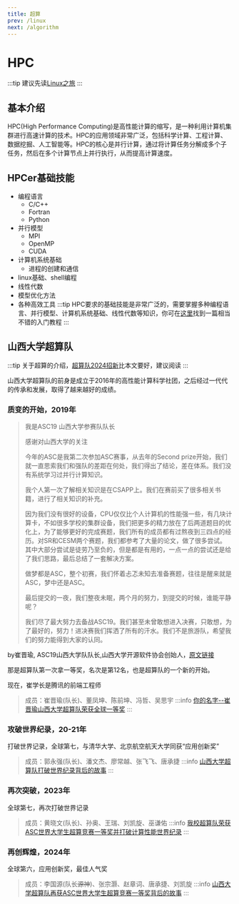 ```yaml
---
title: 超算
prev: /linux
next: /algorithm
---
```

# HPC

:::tip
建议先读[Linux之旅](/linux.md)
:::

## 基本介绍

HPC(High Performance Computing)是高性能计算的缩写，是一种利用计算机集群进行高速计算的技术。HPC的应用领域非常广泛，包括科学计算、工程计算、数据挖掘、人工智能等。HPC的核心是并行计算，通过将计算任务分解成多个子任务，然后在多个计算节点上并行执行，从而提高计算速度。

## HPCer基础技能

* 编程语言
  * C/C++
  * Fortran
  * Python
* 并行模型
  * MPI
  * OpenMP
  * CUDA
* 计算机系统基础
  * 进程的创建和通信
* linux基础、shell编程
* 线性代数
* 模型优化方法
* 各种高效工具
  :::tip
  HPC要求的基础技能是非常广泛的，需要掌握多种编程语言、并行模型、计算机系统基础、线性代数等知识，你可在[这里](https://github.com/Ayanokoji-li/HPC-tutorial?tab=readme-ov-file)找到一篇相当不错的入门教程
  :::

## 山西大学超算队

:::tip
关于超算的介绍，[超算队2024招新](https://uva5omak7d.feishu.cn/docx/WMqbdH2a6o7qdNxu5nccJfYDnJg)比本文要好，建议阅读
:::

山西大学超算队的前身是成立于2016年的高性能计算科学社团，之后经过一代代的传承和发展，取得了越来越好的成绩。

### 质变的开始，2019年
> 我是ASC19 山西大学参赛队队长
>
> 感谢对山西大学的关注
>
> 今年的ASC是我第二次参加ASC赛事，从去年的Second prize开始，我们就一直思索我们和强队的差距在何处，我们得出了结论，差在体系。我们没有系统学习过并行计算知识。
>
> 我个人第一次了解相关知识是在CSAPP上。我们在赛前买了很多相关书籍，进行了相关知识的补充。
>
> 因为我们没有很好的设备，CPU仅仅比个人计算机的性能强一些，有几块计算卡，不如很多学校的集群设备，我们把更多的精力放在了后两道题目的优化上，为了能够更好的完成赛题，我们所有的成员都有过熬夜到三四点的经历。对SR和CESM两个赛题，我们都参考了大量的论文，做了很多尝试。其中大部分尝试是徒劳乃至负的，但是都是有用的，一点一点的尝试还是给了我们思路，最后总结了一套解决方案。
>
> 做梦都是ASC，整个初赛，我们怀着忐忑未知去准备赛题，往往是醒来就是ASC，梦中还是ASC。
>
> 最后提交的一夜，我们整夜未眠，两个月的努力，到提交的时候，谁能平静呢？
>
> 我们尽了最大努力去备战ASC19。我们甚至未曾敢想进入决赛，只敢想，为了最好的，努力！进决赛我们挥洒了所有的汗水。我们不是旅游队，希望我们的努力能得到大家的认同。

by崔晋瑜, ASC19山西大学队队长,山西大学开源软件协会创始人，[原文链接](https://www.zhihu.com/question/315623164/answer/621133800)

那是超算队第一次拿一等奖，名次是第12名，也是超算队的一个新的开始。

现在，崔学长是腾讯的前端工程师
>成员：崔晋瑜(队长)、董凤坤、陈前坤、冯哲、吴思宇
:::info
[你的名字--崔晋瑜](https://mp.weixin.qq.com/s/irOXeuAHZDdYZ_3hWPvE7Q)[山西大学超算队荣获全球一等奖](https://www.sxu.edu.cn/syty/jjsyl/66c59b7f3847435180e9e7abde0d5aae.html)
:::
### 攻破世界纪录，20-21年
打破世界记录，全球第七，与清华大学、北京航空航天大学同获“应用创新奖”
> 成员：郭永强(队长)、潘文杰、廖常越、张飞飞、唐承捷
:::info
[山西大学超算队打破世界纪录](https://www.sohu.com/a/469682373_121106854)[背后的故事](https://news.sxu.edu.cn/ssfc/6950a4be98da4a4f99b7db1f2388bb6e.htm)
:::
### 再次突破，2023年
全球第七，再次打破世界记录
> 成员：黄晓文(队长)、孙奥、王瑞、刘凯旋、巫谦佑
:::info
[我校超算队荣获ASC世界大学生超算竞赛一等奖并打破计算性能世界纪录](https://bkzs.sxu.edu.cn/sdzl/09cb724dcefc4fce8e2b3667f8c3ead1.htm)
:::
### 再创辉煌，2024年
全球第六，应用创新奖，最佳人气奖
> 成员：李国源(队长~~源神~~)、张宗灏、赵章词、唐承捷、刘凯旋
:::info
[山西大学超算队再获ASC世界大学生超算竞赛一等奖](https://news.sxu.edu.cn/mtsd/4fc1b7817ef94d639763b0bd644b35f9.htm)[背后的故事](https://news.sxu.edu.cn/mtsd/db73d2ec261246ec82451369b9e7587f.htm)
:::

<CommentService/>